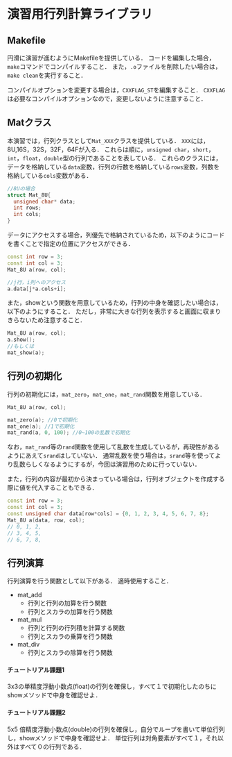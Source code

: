 # 演習用行列計算ライブラリ
## Makefile
円滑に演習が進むようにMakefileを提供している．
コードを編集した場合，`make`コマンドでコンパイルすること．
また，`.o`ファイルを削除したい場合は，`make clean`を実行すること．

コンパイルオプションを変更する場合は，`CXXFLAG_ST`を編集すること．
`CXXFLAG`は必要なコンパイルオプションなので，変更しないように注意すること．


## Matクラス
本演習では，行列クラスとして`Mat_XXX`クラスを提供している．
`XXX`には，8U,16S，32S，32F，64Fが入る．
これらは順に，`unsigned char`，`short`，`int`，`float`，`double`型の行列であることを表している．
これらのクラスには，データを格納している`data`変数，行列の行数を格納している`rows`変数，列数を格納している`cols`変数がある．
```cpp
//8Uの場合
struct Mat_8U{
  unsigned char* data;
  int rows;
  int cols;
}
```

データにアクセスする場合，列優先で格納されているため，以下のようにコードを書くことで指定の位置にアクセスができる．
```cpp
const int row = 3;
const int col = 3;
Mat_8U a(row, col);

//j行，i列へのアクセス
a.data[j*a.cols+i];
```

また，showという関数を用意しているため，行列の中身を確認したい場合は，以下のようにすること．
ただし，非常に大きな行列を表示すると画面に収まりきらないため注意すること．

```cpp
Mat_8U a(row, col);
a.show();
//もしくは
mat_show(a);
```

## 行列の初期化
行列の初期化には，`mat_zero`，`mat_one`，`mat_rand`関数を用意している．
```cpp
Mat_8U a(row, col);

mat_zero(a); //0で初期化
mat_one(a); //1で初期化
mat_rand(a, 0, 100); //0~100の乱数で初期化
```
なお，`mat_rand`等の`rand`関数を使用して乱数を生成しているが，再現性があるようにあえて`srand`はしていない．
通常乱数を使う場合は，`srand`等を使ってより乱数らしくなるようにするが，今回は演習用のために行っていない．

また，行列の内容が最初から決まっている場合は，行列オブジェクトを作成する際に値を代入することもできる．

```cpp
const int row = 3;
const int col = 3;
const unsigned char data[row*cols] = {0, 1, 2, 3, 4, 5, 6, 7, 8};
Mat_8U a(data, row, col);
// 0, 1, 2,
// 3, 4, 5,
// 6, 7, 8,
```

## 行列演算
行列演算を行う関数として以下がある．
適時使用すること．
* mat_add
  - 行列と行列の加算を行う関数
  - 行列とスカラの加算を行う関数
* mat_mul
  - 行列と行列の行列積を計算する関数
  - 行列とスカラの乗算を行う関数
* mat_div
  - 行列とスカラの除算を行う関数
 
 #### チュートリアル課題1
 3x3の単精度浮動小数点(float)の行列を確保し，すべて１で初期化したのちにshowメソッドで中身を確認せよ．
 
 #### チュートリアル課題2
 5x5 倍精度浮動小数点(double)の行列を確保し，自分でループを書いて単位行列し，showメソッドで中身を確認せよ．
 単位行列は対角要素がすべて１，それ以外はすべて０の行列である．
 
